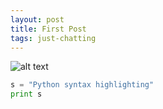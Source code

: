 ```yaml
---
layout: post
title: First Post
tags: just-chatting
---
```



![alt text](/agdb/assets/images/2021-05-23-Blog-presentation/nostalgictree_art.jpg "test")




```python
s = "Python syntax highlighting"
print s
```